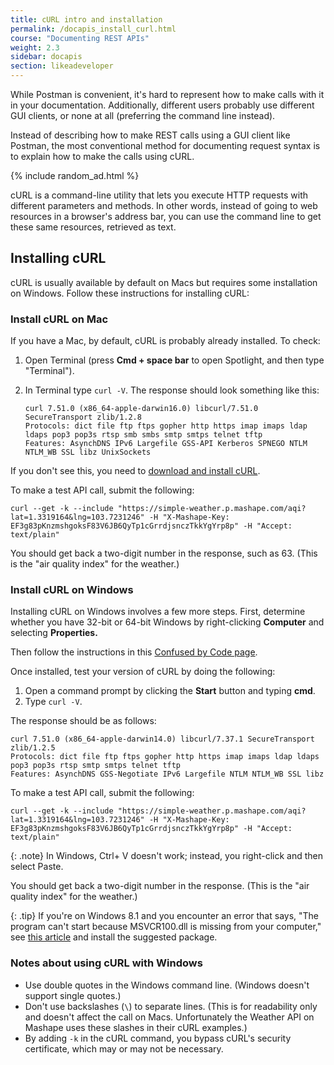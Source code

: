 ```yaml
---
title: cURL intro and installation
permalink: /docapis_install_curl.html
course: "Documenting REST APIs"
weight: 2.3
sidebar: docapis
section: likeadeveloper
---
```


While Postman is convenient, it's hard to represent how to make calls with it in your documentation. Additionally, different users probably use different GUI clients, or none at all (preferring the command line instead).

Instead of describing how to make REST calls using a GUI client like Postman, the most conventional method for documenting request syntax is to explain how to make the calls using cURL.

{% include random_ad.html %}

cURL is a command-line utility that lets you execute HTTP requests with different parameters and methods. In other words, instead of going to web resources in a browser's address bar, you can use the command line to get these same resources, retrieved as text.

## Installing cURL

cURL is usually available by default on Macs but requires some installation on Windows. Follow these instructions for installing cURL:

### Install cURL on Mac

If you have a Mac, by default, cURL is probably already installed. To check:

1.  Open Terminal (press **Cmd + space bar** to open Spotlight, and then type "Terminal").
2.  In Terminal type `curl -V`. The response should look something like this:

    ```
    curl 7.51.0 (x86_64-apple-darwin16.0) libcurl/7.51.0 SecureTransport zlib/1.2.8
    Protocols: dict file ftp ftps gopher http https imap imaps ldap ldaps pop3 pop3s rtsp smb smbs smtp smtps telnet tftp
    Features: AsynchDNS IPv6 Largefile GSS-API Kerberos SPNEGO NTLM NTLM_WB SSL libz UnixSockets
    ```

If you don't see this, you need to [download and install cURL](http://curl.haxx.se/).

To make a test API call, submit the following:

```
curl --get -k --include "https://simple-weather.p.mashape.com/aqi?lat=1.3319164&lng=103.7231246" -H "X-Mashape-Key: EF3g83pKnzmshgoksF83V6JB6QyTp1cGrrdjsnczTkkYgYrp8p" -H "Accept: text/plain"
```

You should get back a two-digit number in the response, such as 63. (This is the "air quality index" for the weather.)

### Install cURL on Windows

Installing cURL on Windows involves a few more steps. First, determine whether you have 32-bit or 64-bit Windows by right-clicking **Computer** and selecting **Properties.**

Then follow the instructions in this [Confused by Code page](http://www.confusedbycode.com/curl/#downloads).

Once installed, test your version of cURL by doing the following:

1. Open a command prompt by clicking the **Start** button and typing **cmd**.
2. Type `curl -V`.

The response should be as follows:

```
curl 7.51.0 (x86_64-apple-darwin14.0) libcurl/7.37.1 SecureTransport zlib/1.2.5
Protocols: dict file ftp ftps gopher http https imap imaps ldap ldaps pop3 pop3s rtsp smtp smtps telnet tftp
Features: AsynchDNS GSS-Negotiate IPv6 Largefile NTLM NTLM_WB SSL libz
```

To make a test API call, submit the following:

```
curl --get -k --include "https://simple-weather.p.mashape.com/aqi?lat=1.3319164&lng=103.7231246" -H "X-Mashape-Key: EF3g83pKnzmshgoksF83V6JB6QyTp1cGrrdjsnczTkkYgYrp8p" -H "Accept: text/plain"
```

{: .note}
In Windows, Ctrl+ V doesn't work; instead, you right-click and then select Paste.

You should get back a two-digit number in the response. (This is the "air quality index" for the weather.)

{: .tip}
If you're on Windows 8.1 and you encounter an error that says, "The program can't start because MSVCR100.dll is missing from your computer," see <a href="http://www.faqforge.com/windows/fix-the-program-cant-start-because-msvcr100-dll-is-missing-from-your-computer-error-on-windows/">this article</a> and install the suggested package.

### Notes about using cURL with Windows

* Use double quotes in the Windows command line. (Windows doesn't support single quotes.)
* Don't use backslashes (`\`) to separate lines. (This is for readability only and doesn't affect the call on Macs. Unfortunately the Weather API on Mashape uses these slashes in their cURL examples.)
* By adding `-k` in the cURL command, you bypass cURL's security certificate, which may or may not be necessary.
